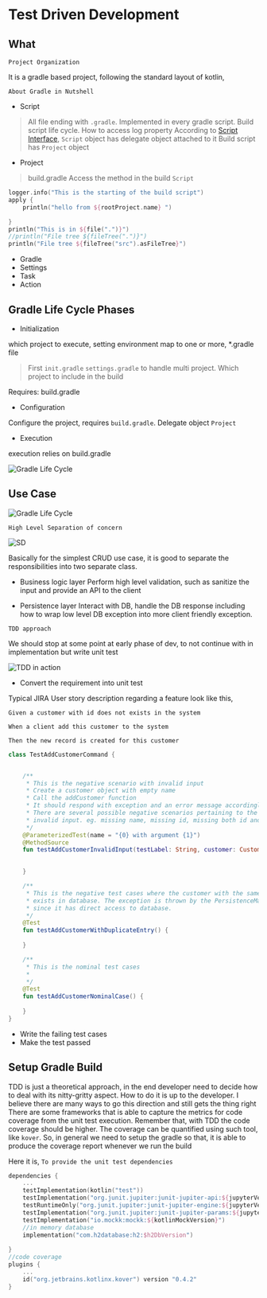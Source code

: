 # Test Driven Development

## What

`Project Organization`

It is a gradle based project, following the standard layout of kotlin,

`About Gradle in Nutshell`

* Script <Interface>
>All file ending with `.gradle`. Implemented in every gradle script. Build script life cycle. How to access log property
>According to [Script Interface](https://docs.gradle.org/current/javadoc/org/gradle/api/Script.html), `Script` object has delegate object attached to it
>Build script has `Project` object

* Project <Interface>
> build.gradle
Access the method in the build `Script`
```kotlin
logger.info("This is the starting of the build script")
apply {
    println("hello from ${rootProject.name} ")

}
println("This is in ${file(".")}")
//println("File tree ${fileTree(".")}")
println("File tree ${fileTree("src").asFileTree}")

```
* Gradle <Interface>
* Settings <Interface>
* Task <Interface>
* Action <Interface>

## Gradle Life Cycle Phases
* Initialization

which project to execute, setting environment
map to one or more, *.gradle file
> First `init.gradle`
> `settings.gradle` to handle multi project. Which project to include in the build

Requires: build.gradle
* Configuration

Configure the project, requires `build.gradle`. Delegate object `Project`

* Execution

execution relies on build.gradle

![Gradle Life Cycle](gradle_phases.png)

## Use Case

![Gradle Life Cycle](cd.png)

`High Level Separation of concern`

![SD](sd.png)

Basically for the simplest CRUD use case, it is good to separate the responsibilities into two separate
class.

* Business logic layer
Perform high level validation, such as sanitize the input and provide an API to the client

* Persistence layer
Interact with DB, handle the DB response including how to wrap low level DB exception into more client
friendly exception.

`TDD approach`

We should stop at some point at early phase of dev,
to not continue with in implementation but write unit test

![TDD in action](tddinaction.png)

* Convert the requirement into unit test

Typical JIRA User story description regarding a feature look like this,
```text
Given a customer with id does not exists in the system
 
When a client add this customer to the system

Then the new record is created for this customer
```


```kotlin
class TestAddCustomerCommand {


    /**
     * This is the negative scenario with invalid input
     * Create a customer object with empty name
     * Call the addCustomer function
     * It should respond with exception and an error message accordingly
     * There are several possible negative scenarios pertaining to the
     * invalid input. eg. missing name, missing id, missing both id and name
     */
    @ParameterizedTest(name = "{0} with argument {1}")
    @MethodSource
    fun testAddCustomerInvalidInput(testLabel: String, customer: Customer, expectedMessage: String) {
        

    }

    /**
     * This is the negative test cases where the customer with the same id
     * exists in database. The exception is thrown by the PersistenceManager layer
     * since it has direct access to database.
     */
    @Test
    fun testAddCustomerWithDuplicateEntry() {
        
    }

    /**
     * This is the nominal test cases
     *
     */
    @Test
    fun testAddCustomerNominalCase() {
        
    }
}
```
* Write the failing test cases
* Make the test passed

## Setup Gradle Build
TDD is just a theoretical approach, in the end developer need to decide how to deal with its nitty-gritty aspect.
How to do it is up to the developer. I believe there are many ways to go this direction and still gets the thing right
There are some frameworks that is able to capture the metrics for code coverage from the unit test execution.
Remember that, with TDD the code coverage should be higher. The coverage can be quantified using such tool, like `kover`.
So, in general we need to setup the gradle so that, it is able to produce the coverage report whenever we run the build

Here it is,
`To provide the unit test dependencies`
```kotlin
dependencies {
    ...
    testImplementation(kotlin("test"))
    testImplementation("org.junit.jupiter:junit-jupiter-api:${jupyterVersion}")
    testRuntimeOnly("org.junit.jupiter:junit-jupiter-engine:${jupyterVersion}")
    testImplementation("org.junit.jupiter:junit-jupiter-params:${jupyterVersion}")
    testImplementation("io.mockk:mockk:${kotlinMockVersion}")
    //in memory database
    implementation("com.h2database:h2:$h2DbVersion")
    
}
//code coverage
plugins {
    ...
    id("org.jetbrains.kotlinx.kover") version "0.4.2"
}
```
